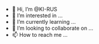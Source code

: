 - 👋 Hi, I’m @KI-RUS
- 👀 I’m interested in ...
- 🌱 I’m currently learning ...
- 💞️ I’m looking to collaborate on ...
- 📫 How to reach me ...

<!---
KI-RUS/KI-RUS is a ✨ special ✨ repository because its `README.md` (this file) appears on your GitHub profile.
You can click the Preview link to take a look at your changes.
--->
